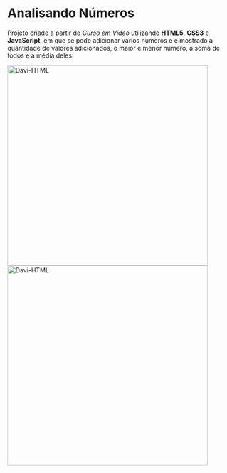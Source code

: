 # Analisando Números
Projeto criado a partir do _Curso em Vídeo_ utilizando **HTML5**, **CSS3** e **JavaScript**, em que se pode adicionar vários números e é mostrado a quantidade de valores adicionados, o maior e menor número, a soma de todos e a média deles.<br>

<div>
<img align="center" alt="Davi-HTML" height="450" width="450" src="https://user-images.githubusercontent.com/122459987/213784218-e0efcecd-9bcc-4d4c-bc22-2690db2249e0.png">
<img align="center" alt="Davi-HTML" height="450" width="450" src="https://user-images.githubusercontent.com/122459987/213784254-35e331e6-f9e7-478e-be5b-6a1775146fab.png">
</div>

